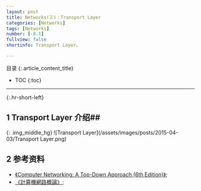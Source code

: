 ```yaml
---
layout: post
title: Networks(三)：Transport Layer
categories: [Networks]
tags: [Networks]
number: [-8.1]
fullview: false
shortinfo: Transport Layer。

---
```

目录
{:.article_content_title}


* TOC
{:toc}

---
{:.hr-short-left}

## 1 Transport Layer 介绍##



{: .img_middle_hg}
![Transport Layer](/assets/images/posts/2015-04-03/Transport Layer.png)

## 2 参考资料 ##

- [《Computer Networking: A Top-Down Approach (6th Edition)》](https://www.amazon.com/Computer-Networking-Top-Down-Approach-6th/dp/0132856204);
- [《計算機網路概論》](http://ocw.nthu.edu.tw/ocw/index.php?page=course&cid=13&);





